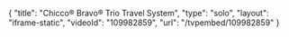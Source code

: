 {
    "title": "Chicco&reg; Bravo&reg; Trio Travel System",
    "type": "solo",
    "layout": "iframe-static",
    "videoId": "109982859",
    "url": "\/tvpembed\/109982859"
}